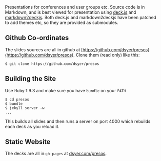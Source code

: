Presentations for conferences and user groups etc. Source code is in
Markdown, and is best viewed for presentation using
[deck.js](https://github.com/imakewebthings/deck.js) and
[markdown2deckjs](https://github.com/ulf/markdown2deckjs). Both
deck.js and markdown2deckjs have been patched to add themes etc, so
they are provided as submodules.

## Github Co-ordinates

The slides sources are all in github at
[https://github.com/dsyer/presos](https://github.com/dsyer/presos). Clone
them (read only) like this:

    $ git clone https://github.com/dsyer/presos

## Building the Site

Use Ruby 1.9.3 and make sure you have `bundle` on your `PATH` 

    $ cd presos
    $ bundle
    $ jekyll server -w
    ...
    
This builds all slides and then runs a server on port 4000 which
rebuilds each deck as you reload it.

## Static Website

The decks are all in `gh-pages` at
[dsyer.com/presos](http://dsyer.com/presos).
